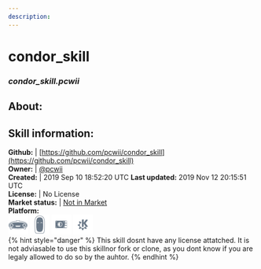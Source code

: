 ```yaml
---    
description:   
---    
```

# condor_skill  
### _condor_skill.pcwii_  
## About:  


## Skill information:  
**Github:** | [https://github.com/pcwii/condor_skill](https://github.com/pcwii/condor_skill)  
**Owner:** | [@pcwii](https://github.com/pcwii)  
**Created:** | 2019 Sep 10 18:52:20 UTC  **Last updated:** 2019 Nov 12 20:15:51 UTC  
**License:** | No License  
**Market status:** | [Not in Market](https://market.mycroft.ai/skill/)  
**Platform:**  
 ![](../.gitbook/assets/mark-1-icon.png)  ![](../.gitbook/assets/mark-2-icon.png)  ![](../.gitbook/assets/picroft-icon.png)  ![](../.gitbook/assets/kde.png)   
{% hint style="danger" %}
This skill dosnt have any license attatched. It is not adviasable to use this skillnor fork or clone, as you dont know if you are legaly allowed to do so by the auhtor.
{% endhint %}
